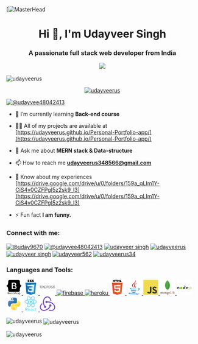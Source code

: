 [![MasterHead](https://wcs.uwo.ca/srs/upload/bannerfs.png)
<h1 align="center">Hi 👋, I'm Udayveer Singh</h1>
<h3 align="center">A passionate full stack web developer from India</h3>
<p align="center">
<img  width="400" src="https://media0.giphy.com/media/qgQUggAC3Pfv687qPC/giphy.gif">
  
</p>



<p align="left"> <img src="https://komarev.com/ghpvc/?username=udayveerus&label=Profile%20views&color=0e75b6&style=flat" alt="udayveerus" /> </p>

<p align="center"> <a href="https://github.com/ryo-ma/github-profile-trophy"><img src="https://github-profile-trophy.vercel.app/?username=udayveerus" alt="udayveerus" /></a> </p>

<p align="left"> <a href="https://twitter.com/@udayvee48042413" target="blank"><img src="https://img.shields.io/twitter/follow/@udayvee48042413?logo=twitter&style=for-the-badge" alt="@udayvee48042413" /></a> </p>

- 🌱 I’m currently learning **Back-end course**

- 👨‍💻 All of my projects are available at [https://udayveerus.github.io/Personal-Portfolio-app/](https://udayveerus.github.io/Personal-Portfolio-app/)

- 💬 Ask me about **MERN stack & Data-structure**

- 📫 How to reach me **udayveerus348566@gmail.com**

- 📄 Know about my experiences [https://drive.google.com/drive/u/0/folders/159a_qLIm1Y-CiS4v0CZFPgI5z2sk9_l3](https://drive.google.com/drive/u/0/folders/159a_qLIm1Y-CiS4v0CZFPgI5z2sk9_l3)

- ⚡ Fun fact **I am funny.**

<h3 align="left">Connect with me:</h3>
<p align="left">
<a href="https://codepen.io/@uday9670" target="blank"><img align="center" src="https://raw.githubusercontent.com/rahuldkjain/github-profile-readme-generator/master/src/images/icons/Social/codepen.svg" alt="@uday9670" height="30" width="40" /></a>
<a href="https://twitter.com/@udayvee48042413" target="blank"><img align="center" src="https://raw.githubusercontent.com/rahuldkjain/github-profile-readme-generator/master/src/images/icons/Social/twitter.svg" alt="@udayvee48042413" height="30" width="40" /></a>
<a href="https://linkedin.com/in/udayveer singh" target="blank"><img align="center" src="https://raw.githubusercontent.com/rahuldkjain/github-profile-readme-generator/master/src/images/icons/Social/linked-in-alt.svg" alt="udayveer singh" height="30" width="40" /></a>
<a href="https://codesandbox.com/udayveerus" target="blank"><img align="center" src="https://raw.githubusercontent.com/rahuldkjain/github-profile-readme-generator/master/src/images/icons/Social/codesandbox.svg" alt="udayveerus" height="30" width="40" /></a>
<a href="https://fb.com/udayveer singh" target="blank"><img align="center" src="https://raw.githubusercontent.com/rahuldkjain/github-profile-readme-generator/master/src/images/icons/Social/facebook.svg" alt="udayveer singh" height="30" width="40" /></a>
<a href="https://instagram.com/udayveer562" target="blank"><img align="center" src="https://raw.githubusercontent.com/rahuldkjain/github-profile-readme-generator/master/src/images/icons/Social/instagram.svg" alt="udayveer562" height="30" width="40" /></a>
<a href="https://www.leetcode.com/udayveerus34" target="blank"><img align="center" src="https://raw.githubusercontent.com/rahuldkjain/github-profile-readme-generator/master/src/images/icons/Social/leet-code.svg" alt="udayveerus34" height="30" width="40" /></a>
</p>

<h3 align="left">Languages and Tools:</h3>
<p align="left"> <a href="https://getbootstrap.com" target="_blank" rel="noreferrer"> <img src="https://raw.githubusercontent.com/devicons/devicon/master/icons/bootstrap/bootstrap-plain-wordmark.svg" alt="bootstrap" width="40" height="40"/> </a> <a href="https://www.w3schools.com/css/" target="_blank" rel="noreferrer"> <img src="https://raw.githubusercontent.com/devicons/devicon/master/icons/css3/css3-original-wordmark.svg" alt="css3" width="40" height="40"/> </a> <a href="https://expressjs.com" target="_blank" rel="noreferrer"> <img src="https://raw.githubusercontent.com/devicons/devicon/master/icons/express/express-original-wordmark.svg" alt="express" width="40" height="40"/> </a> <a href="https://firebase.google.com/" target="_blank" rel="noreferrer"> <img src="https://www.vectorlogo.zone/logos/firebase/firebase-icon.svg" alt="firebase" width="40" height="40"/> </a> <a href="https://heroku.com" target="_blank" rel="noreferrer"> <img src="https://www.vectorlogo.zone/logos/heroku/heroku-icon.svg" alt="heroku" width="40" height="40"/> </a> <a href="https://www.w3.org/html/" target="_blank" rel="noreferrer"> <img src="https://raw.githubusercontent.com/devicons/devicon/master/icons/html5/html5-original-wordmark.svg" alt="html5" width="40" height="40"/> </a> <a href="https://www.java.com" target="_blank" rel="noreferrer"> <img src="https://raw.githubusercontent.com/devicons/devicon/master/icons/java/java-original.svg" alt="java" width="40" height="40"/> </a> <a href="https://developer.mozilla.org/en-US/docs/Web/JavaScript" target="_blank" rel="noreferrer"> <img src="https://raw.githubusercontent.com/devicons/devicon/master/icons/javascript/javascript-original.svg" alt="javascript" width="40" height="40"/> </a> <a href="https://www.mongodb.com/" target="_blank" rel="noreferrer"> <img src="https://raw.githubusercontent.com/devicons/devicon/master/icons/mongodb/mongodb-original-wordmark.svg" alt="mongodb" width="40" height="40"/> </a> <a href="https://nodejs.org" target="_blank" rel="noreferrer"> <img src="https://raw.githubusercontent.com/devicons/devicon/master/icons/nodejs/nodejs-original-wordmark.svg" alt="nodejs" width="40" height="40"/> </a> <a href="https://www.python.org" target="_blank" rel="noreferrer"> <img src="https://raw.githubusercontent.com/devicons/devicon/master/icons/python/python-original.svg" alt="python" width="40" height="40"/> </a> <a href="https://reactjs.org/" target="_blank" rel="noreferrer"> <img src="https://raw.githubusercontent.com/devicons/devicon/master/icons/react/react-original-wordmark.svg" alt="react" width="40" height="40"/> </a> <a href="https://redux.js.org" target="_blank" rel="noreferrer"> <img src="https://raw.githubusercontent.com/devicons/devicon/master/icons/redux/redux-original.svg" alt="redux" width="40" height="40"/> </a> </p>

<p><img align="left" src="https://github-readme-stats.vercel.app/api/top-langs?username=udayveerus&show_icons=true&locale=en&layout=compact" alt="udayveerus" /></p>

<p>&nbsp;<img align="center" src="https://github-readme-stats.vercel.app/api?username=udayveerus&show_icons=true&locale=en" alt="udayveerus" /></p>

<p><img align="center" src="https://github-readme-streak-stats.herokuapp.com/?user=udayveerus&" alt="udayveerus" /></p>


